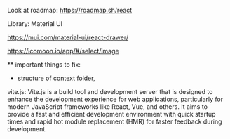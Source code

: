 Look at roadmap: https://roadmap.sh/react

Library: Material UI

https://mui.com/material-ui/react-drawer/

https://icomoon.io/app/#/select/image


** important things to fix:
-  structure of context folder,

vite.js:
Vite.js is a build tool and development server that is designed to enhance the development experience for web applications, particularly for modern JavaScript frameworks like React, Vue, and others. It aims to provide a fast and efficient development environment with quick startup times and rapid hot module replacement (HMR) for faster feedback during development.